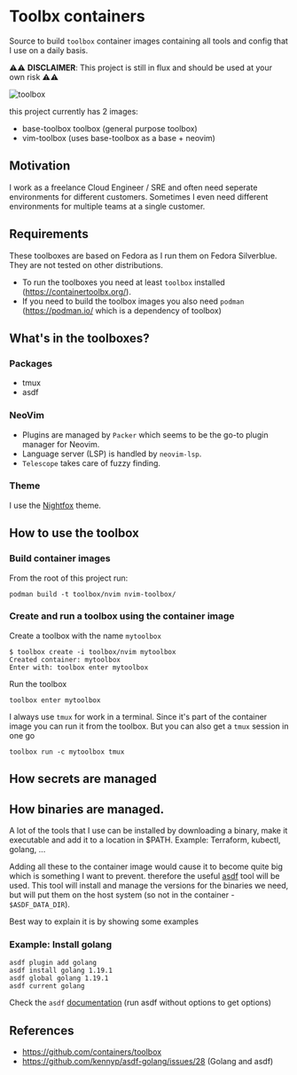 # Toolbx containers
Source to build `toolbox` container images containing all tools and config that I use on a daily basis.

⚠️⚠️ __DISCLAIMER__: This project is still in flux and should be used at your own risk ⚠️⚠️

![toolbox](https://w7.pngwing.com/pngs/844/934/png-transparent-car-icon-toolbox-miscellaneous-brown-text-thumbnail.png)

this project currently has 2 images:

- base-toolbox toolbox (general purpose toolbox)
- vim-toolbox (uses base-toolbox as a base + neovim)

## Motivation
I work as a freelance Cloud Engineer / SRE and often need seperate environments
for different customers. Sometimes I even need different environments for
multiple teams at a single customer.

## Requirements
These toolboxes are based on Fedora as I run them on Fedora Silverblue. They are not tested on
other distributions.

- To run the toolboxes you need at least `toolbox` installed (https://containertoolbx.org/).
- If you need to build the toolbox images you also need `podman` (https://podman.io/ which is a dependency of toolbox) 

## What's in the toolboxes?
### Packages
- tmux
- asdf

### NeoVim
- Plugins are managed by `Packer` which seems to be the go-to plugin manager for Neovim.
- Language server (LSP) is handled by `neovim-lsp`.
- `Telescope` takes care of fuzzy finding.

### Theme
I use the [Nightfox](https://github.com/EdenEast/nightfox.nvim) theme.

## How to use the toolbox
### Build container images
From the root of this project run:
```
podman build -t toolbox/nvim nvim-toolbox/
```

### Create and run a toolbox using the container image
Create a toolbox with the name `mytoolbox`
```
$ toolbox create -i toolbox/nvim mytoolbox
Created container: mytoolbox
Enter with: toolbox enter mytoolbox
```

Run the toolbox
```
toolbox enter mytoolbox
```

I always use `tmux` for work in a terminal. Since it's part of the container
image you can run it from the toolbox. But you can also get a `tmux` session in one go

```
toolbox run -c mytoolbox tmux
```


## How secrets are managed
<TBD>


## How binaries are managed.
A lot of the tools that I use can be installed by downloading a binary, make it
executable and add it to a location in $PATH. Example: Terraform, kubectl,
golang, ...

Adding all these to the container image would cause it to become quite big
which is something I want to prevent. therefore the useful
[asdf]([https://github.com/asdf-vm/asdf) tool will be used. This tool will
install and manage the versions for the binaries we need, but will put them on
the host system (so not in the container - `$ASDF_DATA_DIR`). 

Best way to explain it is by showing some examples

### Example: Install golang
```
asdf plugin add golang
asdf install golang 1.19.1
asdf global golang 1.19.1
asdf current golang
```
Check the `asdf` [documentation](https://asdf-vm.com/guide/getting-started.html) (run asdf without options to get options)


## References
- https://github.com/containers/toolbox
- https://github.com/kennyp/asdf-golang/issues/28 (Golang and asdf)
